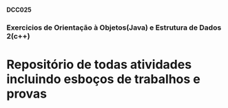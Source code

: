 #### DCC025
### Exercicios de Orientação à Objetos(Java) e Estrutura de Dados 2(c++)
# Repositório de todas atividades incluindo esboços de trabalhos e provas
